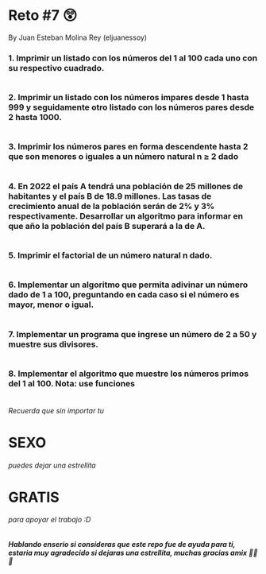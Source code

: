 # Reto #7 😲
By Juan Esteban Molina Rey (eljuanessoy)


### 1. Imprimir un listado con los números del 1 al 100 cada uno con su respectivo cuadrado.

```python

```

### 2. Imprimir un listado con los números impares desde 1 hasta 999 y seguidamente otro listado con los números pares desde 2 hasta 1000.

```python

```

### 3. Imprimir los números pares en forma descendente hasta 2 que son menores o iguales a un número natural n ≥ 2 dado

```python

```

### 4. En 2022 el país A tendrá una población de 25 millones de habitantes y el país B de 18.9 millones. Las tasas de crecimiento anual de la población serán de 2% y 3% respectivamente. Desarrollar un algoritmo para informar en que año la población del país B superará a la de A.

```python

```

### 5. Imprimir el factorial de un número natural n dado.

```python

```

### 6. Implementar un algoritmo que permita adivinar un número dado de 1 a 100, preguntando en cada caso si el número es mayor, menor o igual.

```python

```

### 7. Implementar un programa que ingrese un número de 2 a 50 y muestre sus divisores.

```python

```

### 8. Implementar el algoritmo que muestre los números primos del 1 al 100. **Nota:** use funciones

```python

```

###### Recuerda que sin importar tu 
# **SEXO**
###### puedes dejar una estrellita
# **GRATIS**
###### para apoyar el trabajo :D
##### Hablando enserio si consideras que este repo fue de ayuda para ti, estaria muy agradecido si dejaras una estrellita, muchas gracias amix 🙏🙏🙏
